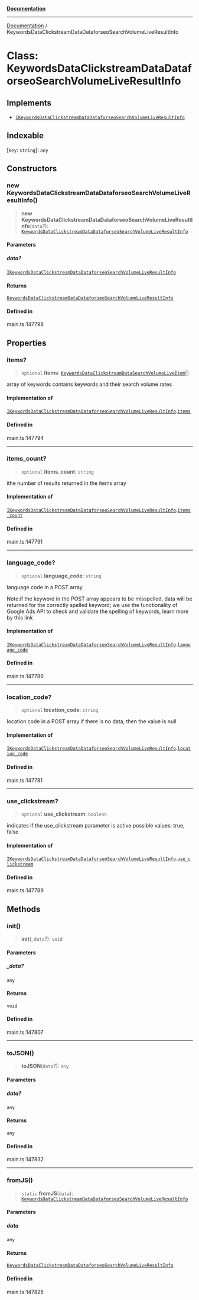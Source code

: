 [**Documentation**](../README.md)

***

[Documentation](../README.md) / KeywordsDataClickstreamDataDataforseoSearchVolumeLiveResultInfo

# Class: KeywordsDataClickstreamDataDataforseoSearchVolumeLiveResultInfo

## Implements

- [`IKeywordsDataClickstreamDataDataforseoSearchVolumeLiveResultInfo`](../interfaces/IKeywordsDataClickstreamDataDataforseoSearchVolumeLiveResultInfo.md)

## Indexable

 \[`key`: `string`\]: `any`

## Constructors

### new KeywordsDataClickstreamDataDataforseoSearchVolumeLiveResultInfo()

> **new KeywordsDataClickstreamDataDataforseoSearchVolumeLiveResultInfo**(`data`?): [`KeywordsDataClickstreamDataDataforseoSearchVolumeLiveResultInfo`](KeywordsDataClickstreamDataDataforseoSearchVolumeLiveResultInfo.md)

#### Parameters

##### data?

[`IKeywordsDataClickstreamDataDataforseoSearchVolumeLiveResultInfo`](../interfaces/IKeywordsDataClickstreamDataDataforseoSearchVolumeLiveResultInfo.md)

#### Returns

[`KeywordsDataClickstreamDataDataforseoSearchVolumeLiveResultInfo`](KeywordsDataClickstreamDataDataforseoSearchVolumeLiveResultInfo.md)

#### Defined in

main.ts:147798

## Properties

### items?

> `optional` **items**: [`KeywordsDataClickstreamDataSearchVolumeLiveItem`](KeywordsDataClickstreamDataSearchVolumeLiveItem.md)[]

array of keywords
contains keywords and their search volume rates

#### Implementation of

[`IKeywordsDataClickstreamDataDataforseoSearchVolumeLiveResultInfo`](../interfaces/IKeywordsDataClickstreamDataDataforseoSearchVolumeLiveResultInfo.md).[`items`](../interfaces/IKeywordsDataClickstreamDataDataforseoSearchVolumeLiveResultInfo.md#items)

#### Defined in

main.ts:147794

***

### items\_count?

> `optional` **items\_count**: `string`

ithe number of results returned in the items array

#### Implementation of

[`IKeywordsDataClickstreamDataDataforseoSearchVolumeLiveResultInfo`](../interfaces/IKeywordsDataClickstreamDataDataforseoSearchVolumeLiveResultInfo.md).[`items_count`](../interfaces/IKeywordsDataClickstreamDataDataforseoSearchVolumeLiveResultInfo.md#items_count)

#### Defined in

main.ts:147791

***

### language\_code?

> `optional` **language\_code**: `string`

language code in a POST array

Note:if the keyword in the POST array appears to be misspelled, data will be returned for the correctly spelled keyword;
we use the functionality of Google Ads API to check and validate the spelling of keywords, learn more by this link

#### Implementation of

[`IKeywordsDataClickstreamDataDataforseoSearchVolumeLiveResultInfo`](../interfaces/IKeywordsDataClickstreamDataDataforseoSearchVolumeLiveResultInfo.md).[`language_code`](../interfaces/IKeywordsDataClickstreamDataDataforseoSearchVolumeLiveResultInfo.md#language_code)

#### Defined in

main.ts:147786

***

### location\_code?

> `optional` **location\_code**: `string`

location code in a POST array
if there is no data, then the value is null

#### Implementation of

[`IKeywordsDataClickstreamDataDataforseoSearchVolumeLiveResultInfo`](../interfaces/IKeywordsDataClickstreamDataDataforseoSearchVolumeLiveResultInfo.md).[`location_code`](../interfaces/IKeywordsDataClickstreamDataDataforseoSearchVolumeLiveResultInfo.md#location_code)

#### Defined in

main.ts:147781

***

### use\_clickstream?

> `optional` **use\_clickstream**: `boolean`

indicates if the use_clickstream parameter is active
possible values: true, false

#### Implementation of

[`IKeywordsDataClickstreamDataDataforseoSearchVolumeLiveResultInfo`](../interfaces/IKeywordsDataClickstreamDataDataforseoSearchVolumeLiveResultInfo.md).[`use_clickstream`](../interfaces/IKeywordsDataClickstreamDataDataforseoSearchVolumeLiveResultInfo.md#use_clickstream)

#### Defined in

main.ts:147789

## Methods

### init()

> **init**(`_data`?): `void`

#### Parameters

##### \_data?

`any`

#### Returns

`void`

#### Defined in

main.ts:147807

***

### toJSON()

> **toJSON**(`data`?): `any`

#### Parameters

##### data?

`any`

#### Returns

`any`

#### Defined in

main.ts:147832

***

### fromJS()

> `static` **fromJS**(`data`): [`KeywordsDataClickstreamDataDataforseoSearchVolumeLiveResultInfo`](KeywordsDataClickstreamDataDataforseoSearchVolumeLiveResultInfo.md)

#### Parameters

##### data

`any`

#### Returns

[`KeywordsDataClickstreamDataDataforseoSearchVolumeLiveResultInfo`](KeywordsDataClickstreamDataDataforseoSearchVolumeLiveResultInfo.md)

#### Defined in

main.ts:147825
